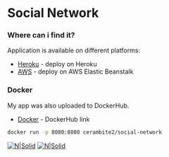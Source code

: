 # Social Network

### Where can i find it?

Application is available on different platforms:

* [Heroku] - deploy on Heroku
* [AWS] - deploy on AWS Elastic Beanstalk

### Docker
My app was also uploaded to DockerHub.

* [Docker] - DockerHub link

```sh
docker run -p 8080:8080 cerambite2/social-network
```


   [Heroku]: <https://itech-social-network.herokuapp.com>
   [AWS]: <http://itechart-socialapp.zf2pmztija.us-east-1.elasticbeanstalk.com>
   [Docker]: <https://cloud.docker.com/u/cerambite2/repository/docker/cerambite2/social-network>

[![N|Solid](https://pp.userapi.com/c854028/v854028243/1ea22/v-SujsuMODo.jpg)](https://itech-social-network.herokuapp.com)
[![N|Solid](https://pp.userapi.com/c854028/v854028243/1ea2b/e2kmgHQrAkM.jpg)](https://itech-social-network.herokuapp.com)